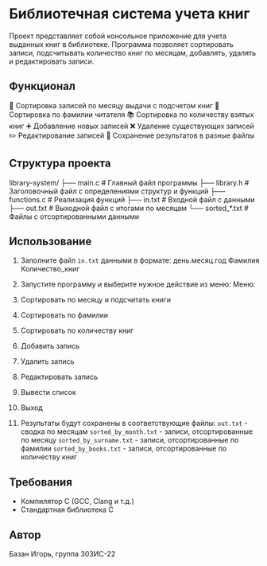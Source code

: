 # Библиотечная система учета книг

Проект представляет собой консольное приложение для учета выданных книг в библиотеке. Программа позволяет сортировать записи, подсчитывать количество книг по месяцам, добавлять, удалять и редактировать записи.

## Функционал

 📅 Сортировка записей по месяцу выдачи с подсчетом книг
 👤 Сортировка по фамилии читателя
 📚 Сортировка по количеству взятых книг
 ➕ Добавление новых записей
 ❌ Удаление существующих записей
 ✏️ Редактирование записей
 📂 Сохранение результатов в разные файлы

## Структура проекта

library-system/
├── main.c # Главный файл программы
├── library.h # Заголовочный файл с определениями структур и функций
├── functions.c # Реализация функций
├── in.txt # Входной файл с данными
├── out.txt # Выходной файл с итогами по месяцам
└── sorted_*.txt # Файлы с отсортированными данными

## Использование

1. Заполните файл `in.txt` данными в формате:
день.месяц.год Фамилия Количество_книг
2. Запустите программу и выберите нужное действие из меню:
Меню:
1. Сортировать по месяцу и подсчитать книги
2. Сортировать по фамилии
3. Сортировать по количеству книг
4. Добавить запись
5. Удалить запись
6. Редактировать запись
7. Вывести список
0. Выход

3. Результаты будут сохранены в соответствующие файлы:
`out.txt` - сводка по месяцам
`sorted_by_month.txt` - записи, отсортированные по месяцу
`sorted_by_surname.txt` - записи, отсортированные по фамилии
`sorted_by_books.txt` - записи, отсортированные по количеству книг

## Требования

- Компилятор C (GCC, Clang и т.д.)
- Стандартная библиотека C

## Автор

Базан Игорь, группа 303ИС-22

